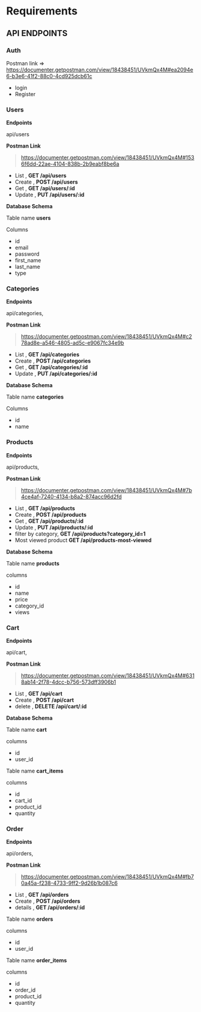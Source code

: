 # Requirements

## API ENDPOINTS

### Auth

Postman link => https://documenter.getpostman.com/view/18438451/UVkmQx4M#ea2094e6-b3e6-41f2-88c0-4cd925dcb61c

- login 
- Register

### Users

**Endpoints**

api/users

**Postman Link** 

> https://documenter.getpostman.com/view/18438451/UVkmQx4M#1536f6dd-22ae-4104-838b-2b9eabf8be6a

- List  , **GET /api/users** 
- Create , **POST /api/users**
- Get , **GET /api/users/:id**
- Update , **PUT /api/users/:id**

**Database Schema** 

Table name **users**

Columns
- id
- email
- password
- first_name
- last_name
- type

### Categories

**Endpoints**

 api/categories,

**Postman Link**

> https://documenter.getpostman.com/view/18438451/UVkmQx4M#c278ad8e-a546-4805-ad5c-e9067fc34e9b

- List  , **GET /api/categories**
- Create , **POST /api/categories**
- Get , **GET /api/categories/:id**
- Update , **PUT /api/categories/:id**

**Database Schema**

Table name **categories**

Columns
- id
- name

### Products

**Endpoints**

api/products,

**Postman Link**

> https://documenter.getpostman.com/view/18438451/UVkmQx4M#7b4ce4af-7240-4134-b8a2-874acc96d2fd

- List  , **GET /api/products**
- Create , **POST /api/products**
- Get , **GET /api/products/:id**
- Update , **PUT /api/products/:id**
- filter by category, **GET /api/products?category_id=1**
- Most viewed product **GET /api/products-most-viewed**


**Database Schema**

Table name **products**

columns

- id
- name
- price
- category_id
- views

### Cart

**Endpoints**

api/cart,

**Postman Link**

> https://documenter.getpostman.com/view/18438451/UVkmQx4M#6318ab14-2f78-4dcc-b756-573dff3906b1

- List  , **GET /api/cart**
- Create , **POST /api/cart**
- delete , **DELETE /api/cart/:id**

**Database Schema**

Table name **cart**

columns

- id
- user_id


Table name **cart_items**

columns

- id
- cart_id
- product_id
- quantity


### Order

**Endpoints**

api/orders,

**Postman Link**

> https://documenter.getpostman.com/view/18438451/UVkmQx4M#fb70a45a-f238-4733-9ff2-9d26b1b087c6

- List  , **GET /api/orders**
- Create , **POST /api/orders**
- details , **GET /api/orders/:id**

Table name **orders**

columns

- id
- user_id

Table name **order_items**

columns

- id
- order_id
- product_id
- quantity
